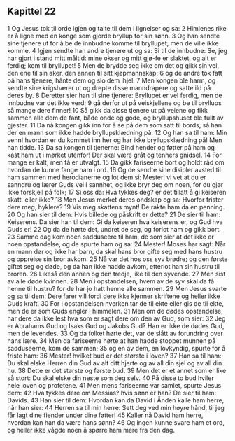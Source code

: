 ## Kapittel 22

1 Og Jesus tok til orde igjen og talte til dem i lignelser og sa:
2 Himlenes rike er å ligne med en konge som gjorde bryllup for sin sønn.
3 Og han sendte sine tjenere ut for å be de innbudne komme til bryllupet; men de ville ikke komme.
4 Igjen sendte han andre tjenere ut og sa: Si til de innbudne: Se, jeg har gjort i stand mitt måltid: mine okser og mitt gjø-fe er slaktet, og alt er ferdig; kom til bryllupet!
5 Men de brydde seg ikke om det og gikk sin vei, den ene til sin aker, den annen til sitt kjøpmannskap;
6 og de andre tok fatt på hans tjenere, hånte dem og slo dem ihjel.
7 Men kongen ble harm, og sendte sine krigshærer ut og drepte disse manndrapere og satte ild på deres by.
8 Deretter sier han til sine tjenere: Bryllupet er vel ferdig, men de innbudne var det ikke verd;
9 gå derfor ut på veiskjellene og be til bryllups så mange dere finner!
10 Så gikk da disse tjenere ut på veiene og fikk sammen alle dem de fant, både onde og gode, og bryllupshuset ble fullt av gjester.
11 Da nå kongen gikk inn for å se på dem som satt til bords, så han der en mann som ikke hadde bryllupsklædning på.
12 Og han sa til ham: Min venn! hvordan er du kommet inn her og har ikke bryllupsklædning på! Men han tidde.
13 Da sa kongen til tjenerne: Bind hender og føtter på ham og kast ham ut i mørket utenfor! Der skal være gråt og tenners gnidsel.
14 For mange er kalt, men få er utvalgt.
15 Da gikk fariseerne bort og holdt råd om hvordan de kunne fange ham i ord.
16 Og de sendte sine disipler avsted til ham sammen med herodianerne og lot dem si: Mester! vi vet at du er sanndru og lærer Guds vei i sannhet, og ikke bryr deg om noen, for du gjør ikke forskjell på folk;
17 Si oss da: Hva tykkes deg? er det tillatt å gi keiseren skatt, eller ikke?
18 Men Jesus merket deres ondskap og sa: Hvorfor frister dere meg, hyklere?
19 Vis meg skattens mynt! De rakte ham da en penning.
20 Og han sier til dem: Hvis billede og påskrift er dette?
21 De sier til ham: Keiserens. Da sier han til dem: Gi da keiseren hva keiserens er, og Gud hva Guds er!
22 Og da de hørte det, undret de seg, og forlot ham og gikk bort.
23 Samme dag kom noen sadduseere til ham, de som sier at det ikke er noen opstandelse, og de spurte ham og sa:
24 Mester! Moses har sagt: Når en mann dør og ikke har barn, da skal hans bror gifte seg med hans hustru og oppreise sin bror avkom.
25 Nå var det hos oss syv brødre; og den første giftet seg og døde, og da han ikke hadde avkom, etterlot han sin hustru til broren.
26 Likeså den annen og den tredje, like til den syvende.
27 Men sist av alle døde kvinnen.
28 Men i opstandelsen, hvem av de syv skal da få henne til hustru? for de har jo hatt henne alle sammen.
29 Men Jesus svarte og sa til dem: Dere farer vill fordi dere ikke kjenner skriftene og heller ikke Guds kraft.
30 For i opstandelsen hverken tar de til ekte eller gis de til ekte, men de er som Guds engler i himmelen.
31 Men om de dødes opstandelse, har dere da ikke lest hva som er sagt dere om den av Gud, som sier:
32 Jeg er Abrahams Gud og Isaks Gud og Jakobs Gud? Han er ikke de dødes Gud, men de levendes.
33 Og da folket hørte det, var de slått av forundring over hans lære.
34 Men da fariseerne hørte at han hadde stoppet munnen på sadduseerne, kom de sammen;
35 og en av dem, en lovkyndig, spurte for å friste ham:
36 Mester! hvilket bud er det største i loven?
37 Han sa til ham: Du skal elske Herren din Gud av alt ditt hjerte og av all din sjel og av all din hu.
38 Dette er det største og første bud.
39 Men det er et annet som er like så stort: Du skal elske din neste som deg selv.
40 På disse to bud hviler hele loven og profetene.
41 Men mens fariseerne var samlet, spurte Jesus dem:
42 Hva tykkes dere om Messias? hvis sønn er han? De sier til ham: Davids.
43 Han sier til dem: Hvordan kan da David i Ånden kalle ham herre, når han sier:
44 Herren sa til min herre: Sett deg ved min høyre hånd, til jeg får lagt dine fiender under dine føtter!
45 Kaller nå David ham herre, hvordan kan han da være hans sønn?
46 Og ingen kunne svare ham et ord, og heller ikke vågde noen å spørre ham mere fra den dag.
